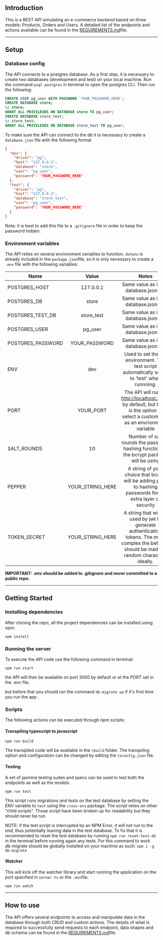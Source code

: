 ## Introduction ##

This is a REST API simulating an e-commerce backend based on three models: Products, Orders and Users. A detailed list of the endpoints and actions available can be found in the [REQUIREMENTS.md](https://github.com/abdulrahman9901/Storefront-Backend/blob/bf76e95fac748c61d8442396f0d29164528a4818/REQUIREMENTS.md)file.

---
## Setup ##

### Database config ###

The API connects to a postgres database. As a first step, it is necessary to create two databases (development and test) on your local machine. Run the command `psql postgres` in terminal to open the postgres CLI. Then run the following:

```SQL
CREATE USER pg_user WITH PASSWORD 'YOUR_PASSWORD_HERE';
CREATE DATABASE store;
\c store;
GRANT ALL PRIVILEGES ON DATABASE store TO pg_user;
CREATE DATABASE store_test;
\c store_test;
GRANT ALL PRIVILEGES ON DATABASE store_test TO pg_user;
````

To make sure the API can connect to the db it is necessary to create a `database.json` file with the following format

```json
{
  "dev": {
    "driver": "pg",
    "host": "127.0.0.1",
    "database": "store",
    "user": "pg_user",
    "password": 'YOUR_PASSWORD_HERE'
  },
  "test": {
    "driver": "pg",
    "host": "127.0.0.1",
    "database": "store_test",
    "user": "pg_user",
    "password": 'YOUR_PASSWORD_HERE'
  }
}
```

Note: it is best to add this file to a `.gitignore` file in order to keep the password hidden.


### Environment variables ###

The API relies on several environment variables to function. `dotenv` is already included in the `package.json`file, so it is only necessary to create a `.env` file with the following variables:

| Name              | Value            | Notes         |
| ------------------|:----------------:|:-------------:|
| POSTGRES_HOST     | 127.0.0.1        | Same value as in the database.json file |
| POSTGRES_DB       | store       | Same value as in the database.json file |   
| POSTGRES_TEST_DB  | store_test  | Same value as in the database.json file |
| POSTGRES_USER     | pg_user  | Same value as in the database.json file |
| POSTGRES_PASSWORD | YOUR_PASSWORD    | Same value as in the database.json file |
| ENV               | dev              | Used to set the DB environment. The test script automatically sets it to 'test' when runnning.|
| PORT              | YOUR_PORT        | The API will run on http://localhost.3000 by default, but there is the option to select a custom port as an envrionment variable |
| SALT_ROUNDS       | 10               | Number of salt rounds the password hashing function of the bcrypt package will be using|
| PEPPER            | YOUR_STRING_HERE | A string of your choice that bcrypt will be adding prior to hashing passwords for an extra layer of security |
| TOKEN_SECRET      | YOUR_STRING_HERE | A string that will be used by jwt to generate authentication tokens. The more complex the better, it should be made of random characters ideally. |

**IMPORTANT: .env should be added to .gitignore and never committed to a public repo.**

---
## Getting Started ##

### Installing dependencies ###

After cloning the repo, all the project dependencies can be installed using npm:

```
npm install
```

### Running the server ###

To execute the API code use the following command in terminal:

```
npm run start
```

the API will then be available on port 3000 by default or at the PORT set in the .env file.

but before that you should run the command ```db-migrate up``` if it's first time you run the app .

### Scripts ###

The following actions can be executed through npm scripts:

#### Transpiling typescript to javascript ####

```
npm run build
```

The transpiled code will be available in the `\build` folder. The transpiling option and configuration can be changed by editing the `tsconfig.json` file.

#### Testing ####

A set of jasmine testing suites and specs can be used to test both the endpoints as well as the models. 

```
npm run test
```

This script runs migrations and tests on the test database by setting the ENV variable to `test` using the `cross-env` package. The script relies on other "child scripts". Those script have been broken up for readability but they should never be run. 

NOTE: if the test script is interrupted by an NPM Error, it will not run to the end, thus potentially leaving data in the test database. To fix that it is recommended to reset the test database by running `npm run reset-test-db` in the terminal before running again any tests. For this command to work db-migrate should be globally installed on your machine as such: `npm i -g db-migrate`

#### Watcher ####

This will kick off the watcher library and start running the application on the port specified in `server.ts` or the `.env`file.

```
npm run watch
```

---
## How to use ##

The API offers several endpoints to access and manipulate data in the database through both CRUD and custom actions. The details of what is required to successfully send requests to each endpoint, data shapes and db schema can be found in the [REQUIREMENTS.md](https://github.com/abdulrahman9901/Storefront-Backend/blob/bf76e95fac748c61d8442396f0d29164528a4818/REQUIREMENTS.md)file.
